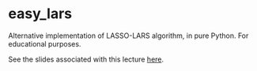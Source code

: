 # easy_lars

Alternative implementation of LASSO-LARS algorithm, in pure Python. For educational purposes.

See the slides associated with this lecture [here](https://drive.google.com/file/d/1VQGuGf5R2-ZpqSiySQQ2MWZCKpC8hnh1/view).
